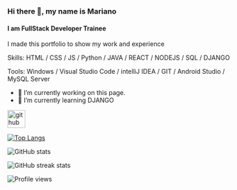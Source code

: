### Hi there 👋, my name is Mariano
#### I am FullStack Developer Trainee


I made this portfolio to show my work and experience

Skills: HTML / CSS / JS / Python / JAVA / REACT / NODEJS / SQL / DJANGO 

Tools: Windows / Visual Studio Code / intelliJ IDEA / GIT / Android Studio / MySQL Server

- 🔭 I’m currently working on this page. 
- 🌱 I’m currently learning DJANGO 


[<img src='https://cdn.jsdelivr.net/npm/simple-icons@3.0.1/icons/github.svg' alt='github' height='40'>](https://github.com/mmonge13)  

[![Top Langs](https://github-readme-stats.vercel.app/api/top-langs/?username=mmonge13)](https://github.com/anuraghazra/github-readme-stats)

![GitHub stats](https://github-readme-stats.vercel.app/api?username=mmonge13&show_icons=true)  

![GitHub streak stats](https://github-readme-streak-stats.herokuapp.com/?user=mmonge13)  

![Profile views](https://gpvc.arturio.dev/mmonge13)  
